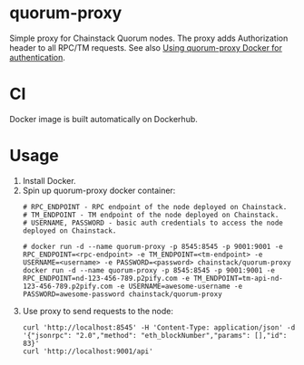 # quorum-proxy
Simple proxy for Chainstack Quorum nodes.
The proxy adds Authorization header to all RPC/TM requests.
See also [Using quorum-proxy Docker for authentication](https://support.chainstack.com/hc/en-us/articles/900005774723-Using-quorum-proxy-Docker-for-authentication).

# CI
Docker image is built automatically on Dockerhub.

# Usage

1. Install Docker.
1. Spin up quorum-proxy docker container:
    ```
    # RPC_ENDPOINT - RPC endpoint of the node deployed on Chainstack.
    # TM_ENDPOINT - TM endpoint of the node deployed on Chainstack.
    # USERNAME, PASSWORD - basic auth credentials to access the node deployed on Chainstack.

    # docker run -d --name quorum-proxy -p 8545:8545 -p 9001:9001 -e RPC_ENDPOINT=<rpc-endpoint> -e TM_ENDPOINT=<tm-endpoint> -e USERNAME=<username> -e PASSWORD=<password> chainstack/quorum-proxy
    docker run -d --name quorum-proxy -p 8545:8545 -p 9001:9001 -e RPC_ENDPOINT=nd-123-456-789.p2pify.com -e TM_ENDPOINT=tm-api-nd-123-456-789.p2pify.com -e USERNAME=awesome-username -e PASSWORD=awesome-password chainstack/quorum-proxy
    ```
1. Use proxy to send requests to the node:
    ```
    curl 'http://localhost:8545' -H 'Content-Type: application/json' -d '{"jsonrpc": "2.0","method": "eth_blockNumber","params": [],"id": 83}'
    curl 'http://localhost:9001/api'
    ```





